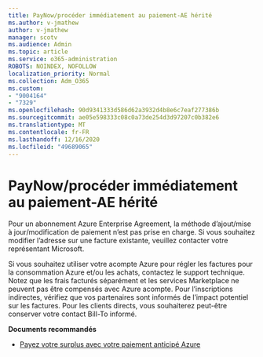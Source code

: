 ```yaml
---
title: PayNow/procéder immédiatement au paiement-AE hérité
ms.author: v-jmathew
author: v-jmathew
manager: scotv
ms.audience: Admin
ms.topic: article
ms.service: o365-administration
ROBOTS: NOINDEX, NOFOLLOW
localization_priority: Normal
ms.collection: Adm_O365
ms.custom:
- "9004164"
- "7329"
ms.openlocfilehash: 90d9341333d586d62a3932d4b8e6c7eaf277386b
ms.sourcegitcommit: ae05e598333c08c0a73de254d3d97207c0b382e6
ms.translationtype: MT
ms.contentlocale: fr-FR
ms.lasthandoff: 12/16/2020
ms.locfileid: "49689065"
---
```

# <a name="paynowmake-payment-immediately---legacy-ea"></a>PayNow/procéder immédiatement au paiement-AE hérité

Pour un abonnement Azure Enterprise Agreement, la méthode d’ajout/mise à jour/modification de paiement n’est pas prise en charge. Si vous souhaitez modifier l’adresse sur une facture existante, veuillez contacter votre représentant Microsoft.

Si vous souhaitez utiliser votre acompte Azure pour régler les factures pour la consommation Azure et/ou les achats, contactez le support technique. Notez que les frais facturés séparément et les services Marketplace ne peuvent pas être compensés avec Azure acompte. Pour l’inscriptions indirectes, vérifiez que vos partenaires sont informés de l’impact potentiel sur les factures. Pour les clients directs, vous souhaiterez peut-être conserver votre contact Bill-To informé.

**Documents recommandés**

- [Payez votre surplus avec votre paiement anticipé Azure](https://docs.microsoft.com/azure/cost-management-billing/manage/ea-portal-enrollment-invoices#pay-your-overage-with-your-azure-prepayment)
